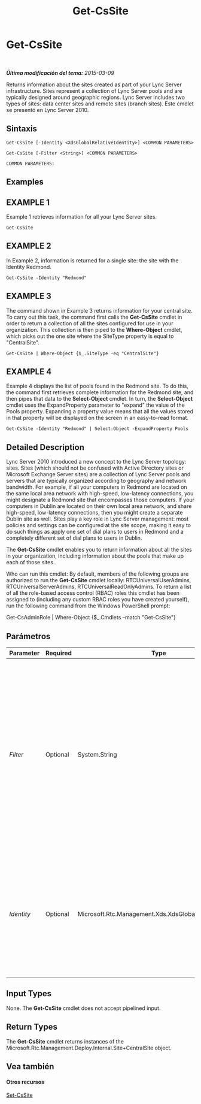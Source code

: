 ﻿---
title: Get-CsSite
TOCTitle: Get-CsSite
ms:assetid: 0e5fd5b8-17aa-433d-9915-3b88281fa2c2
ms:mtpsurl: https://technet.microsoft.com/es-es/library/Gg398185(v=OCS.15)
ms:contentKeyID: 48274437
ms.date: 01/07/2017
mtps_version: v=OCS.15
ms.translationtype: HT
---

# Get-CsSite

 

_**Última modificación del tema:** 2015-03-09_

Returns information about the sites created as part of your Lync Server infrastructure. Sites represent a collection of Lync Server pools and are typically designed around geographic regions. Lync Server includes two types of sites: data center sites and remote sites (branch sites). Este cmdlet se presentó en Lync Server 2010.

## Sintaxis

    Get-CsSite [-Identity <XdsGlobalRelativeIdentity>] <COMMON PARAMETERS>

    Get-CsSite [-Filter <String>] <COMMON PARAMETERS>

    COMMON PARAMETERS:

## Examples

## EXAMPLE 1

Example 1 retrieves information for all your Lync Server sites.

    Get-CsSite

## EXAMPLE 2

In Example 2, information is returned for a single site: the site with the Identity Redmond.

    Get-CsSite -Identity "Redmond"

## EXAMPLE 3

The command shown in Example 3 returns information for your central site. To carry out this task, the command first calls the **Get-CsSite** cmdlet in order to return a collection of all the sites configured for use in your organization. This collection is then piped to the **Where-Object** cmdlet, which picks out the one site where the SiteType property is equal to "CentralSite".

    Get-CsSite | Where-Object {$_.SiteType -eq "CentralSite"}

## EXAMPLE 4

Example 4 displays the list of pools found in the Redmond site. To do this, the command first retrieves complete information for the Redmond site, and then pipes that data to the **Select-Object** cmdlet. In turn, the **Select-Object** cmdlet uses the ExpandProperty parameter to "expand" the value of the Pools property. Expanding a property value means that all the values stored in that property will be displayed on the screen in an easy-to-read format.

    Get-CsSite -Identity "Redmond" | Select-Object -ExpandProperty Pools

## Detailed Description

Lync Server 2010 introduced a new concept to the Lync Server topology: sites. Sites (which should not be confused with Active Directory sites or Microsoft Exchange Server sites) are a collection of Lync Server pools and servers that are typically organized according to geography and network bandwidth. For example, if all your computers in Redmond are located on the same local area network with high-speed, low-latency connections, you might designate a Redmond site that encompasses those computers. If your computers in Dublin are located on their own local area network, and share high-speed, low-latency connections, then you might create a separate Dublin site as well. Sites play a key role in Lync Server management: most policies and settings can be configured at the site scope, making it easy to do such things as apply one set of dial plans to users in Redmond and a completely different set of dial plans to users in Dublin.

The **Get-CsSite** cmdlet enables you to return information about all the sites in your organization, including information about the pools that make up each of those sites.

Who can run this cmdlet: By default, members of the following groups are authorized to run the **Get-CsSite** cmdlet locally: RTCUniversalUserAdmins, RTCUniversalServerAdmins, RTCUniversalReadOnlyAdmins. To return a list of all the role-based access control (RBAC) roles this cmdlet has been assigned to (including any custom RBAC roles you have created yourself), run the following command from the Windows PowerShell prompt:

Get-CsAdminRole | Where-Object {$\_.Cmdlets –match "Get-CsSite"}

## Parámetros


<table>
<colgroup>
<col style="width: 25%" />
<col style="width: 25%" />
<col style="width: 25%" />
<col style="width: 25%" />
</colgroup>
<thead>
<tr class="header">
<th>Parameter</th>
<th>Required</th>
<th>Type</th>
<th>Description</th>
</tr>
</thead>
<tbody>
<tr class="odd">
<td><p><em>Filter</em></p></td>
<td><p>Optional</p></td>
<td><p>System.String</p></td>
<td><p>Enables you to use wildcards when specifying the Identity of the site (or sites) to be returned. For example, this syntax returns all the pools that have an Identity that include the string value &quot;Dublin&quot;: -Filter &quot;*Dublin*&quot;.</p>
<p>Note that you cannot use both Filter and Identity in the same command.</p>
<p></p></td>
</tr>
<tr class="even">
<td><p><em>Identity</em></p></td>
<td><p>Optional</p></td>
<td><p>Microsoft.Rtc.Management.Xds.XdsGlobalRelativeIdentity</p></td>
<td><p>Name of the site to be returned. Note that you should specify just the site name; for example: -Identity &quot;Redmond&quot;. Do not use the format &quot;site:Redmond&quot; when specifying the Identity.</p></td>
</tr>
</tbody>
</table>


## Input Types

None. The **Get-CsSite** cmdlet does not accept pipelined input.

## Return Types

The **Get-CsSite** cmdlet returns instances of the Microsoft.Rtc.Management.Deploy.Internal.Site+CentralSite object.

## Vea también

#### Otros recursos

[Set-CsSite](set-cssite.md)

